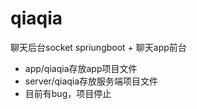 # qiaqia
聊天后台socket spriungboot + 聊天app前台
+ app/qiaqia存放app项目文件
+ server/qiaqia存放服务端项目文件
+ 目前有bug，项目停止
